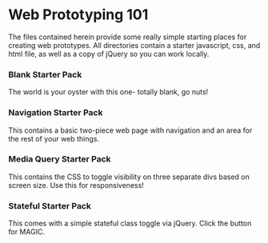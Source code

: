 # Web Prototyping 101

The files contained herein provide some really simple starting places for creating web prototypes. All directories contain a starter javascript, css, and html file, as well as a copy of jQuery so you can work locally.

### Blank Starter Pack

The world is your oyster with this one- totally blank, go nuts!  

### Navigation Starter Pack

This contains a basic two-piece web page with navigation and an area for the rest of your web things.

### Media Query Starter Pack

This contains the CSS to toggle visibility on three separate divs based on screen size. Use this for responsiveness!

### Stateful Starter Pack

This comes with a simple stateful class toggle via jQuery. Click the button for MAGIC.
